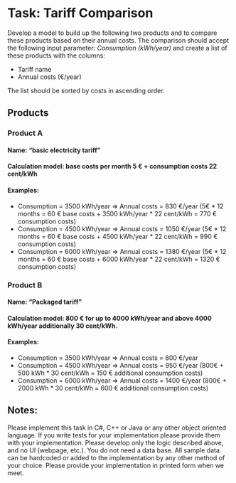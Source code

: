 # Task: Tariff Comparison
Develop a model to build up the following two products and to compare these products based on their annual costs. The comparison should accept the following input parameter:
*Consumption (kWh/year)*
and create a list of these products with the columns:

* Tariff name
* Annual costs (€/year)

The list should be sorted by costs in ascending order.
## Products

### Product A
#### Name: “basic electricity tariff”
#### Calculation model: base costs per month 5 € + consumption costs 22 cent/kWh
#### Examples:
* Consumption = 3500 kWh/year => Annual costs = 830 €/year (5€ * 12 months = 60 € base costs + 3500 kWh/year * 22 cent/kWh = 770 € consumption costs)
* Consumption = 4500 kWh/year => Annual costs = 1050 €/year (5€ * 12 months = 60 € base costs + 4500 kWh/year * 22 cent/kWh = 990 € consumption costs)
* Consumption = 6000 kWh/year => Annual costs = 1380 €/year (5€ * 12 months = 60 € base costs + 6000 kWh/year * 22 cent/kWh = 1320 € consumption costs)

### Product B
#### Name: “Packaged  tariff”
#### Calculation model: 800 € for up to 4000 kWh/year and above 4000 kWh/year additionally 30 cent/kWh.
#### Examples:
* Consumption = 3500 kWh/year => Annual costs = 800 €/year 
* Consumption = 4500 kWh/year => Annual costs = 950 €/year (800€ + 500 kWh * 30 cent/kWh = 150 € additional consumption costs)
* Consumption = 6000 kWh/year => Annual costs = 1400 €/year (800€ + 2000 kWh * 30 cent/kWh = 600 € additional consumption costs)

## Notes:
Please implement this task in C#, C++ or Java or any other object oriented language.
If you write tests for your implementation please provide them with your implementation.
Please develop only the logic described above, and no UI (webpage, etc.). You do not need a data base. All sample data can be hardcoded or added to the implementation by any other method of your choice.
Please provide your implementation in printed form when we meet.

